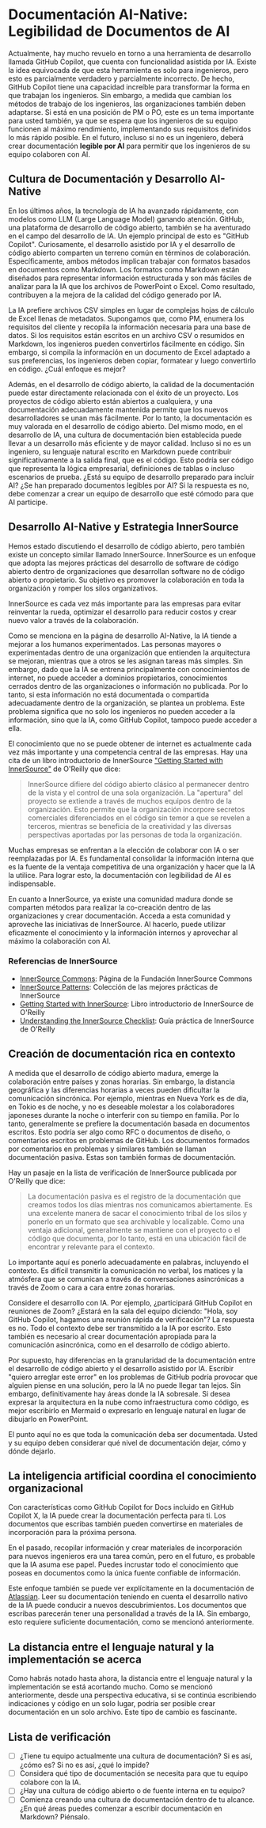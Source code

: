 # Documentación AI-Native: Legibilidad de Documentos de AI

Actualmente, hay mucho revuelo en torno a una herramienta de desarrollo llamada GitHub Copilot, que cuenta con funcionalidad asistida por IA.
Existe la idea equivocada de que esta herramienta es solo para ingenieros, pero esto es parcialmente verdadero y parcialmente incorrecto.
De hecho, GitHub Copilot tiene una capacidad increíble para transformar la forma en que trabajan los ingenieros.
Sin embargo, a medida que cambian los métodos de trabajo de los ingenieros, las organizaciones también deben adaptarse.
Si está en una posición de PM o PO, este es un tema importante para usted también, ya que se espera que los ingenieros de su equipo funcionen al máximo rendimiento, implementando sus requisitos definidos lo más rápido posible.
En el futuro, incluso si no es un ingeniero, deberá crear documentación **legible por AI** para permitir que los ingenieros de su equipo colaboren con AI.

## Cultura de Documentación y Desarrollo AI-Native

En los últimos años, la tecnología de IA ha avanzado rápidamente, con modelos como LLM (Large Language Model) ganando atención.
GitHub, una plataforma de desarrollo de código abierto, también se ha aventurado en el campo del desarrollo de IA.
Un ejemplo principal de esto es "GitHub Copilot".
Curiosamente, el desarrollo asistido por IA y el desarrollo de código abierto comparten un terreno común en términos de colaboración.
Específicamente, ambos métodos implican trabajar con formatos basados en documentos como Markdown.
Los formatos como Markdown están diseñados para representar información estructurada y son más fáciles de analizar para la IA que los archivos de PowerPoint o Excel.
Como resultado, contribuyen a la mejora de la calidad del código generado por IA.

La IA prefiere archivos CSV simples en lugar de complejas hojas de cálculo de Excel llenas de metadatos.
Supongamos que, como PM, enumera los requisitos del cliente y recopila la información necesaria para una base de datos.
Si los requisitos están escritos en un archivo CSV o resumidos en Markdown, los ingenieros pueden convertirlos fácilmente en código.
Sin embargo, si compila la información en un documento de Excel adaptado a sus preferencias, los ingenieros deben copiar, formatear y luego convertirlo en código.
¿Cuál enfoque es mejor?

Además, en el desarrollo de código abierto, la calidad de la documentación puede estar directamente relacionada con el éxito de un proyecto.
Los proyectos de código abierto están abiertos a cualquiera, y una documentación adecuadamente mantenida permite que los nuevos desarrolladores se unan más fácilmente.
Por lo tanto, la documentación es muy valorada en el desarrollo de código abierto.
Del mismo modo, en el desarrollo de IA, una cultura de documentación bien establecida puede llevar a un desarrollo más eficiente y de mayor calidad.
Incluso si no es un ingeniero, su lenguaje natural escrito en Markdown puede contribuir significativamente a la salida final, que es el código.
Esto podría ser código que representa la lógica empresarial, definiciones de tablas o incluso escenarios de prueba.
¿Está su equipo de desarrollo preparado para incluir AI? ¿Se han preparado documentos legibles por AI? Si la respuesta es no, debe comenzar a crear un equipo de desarrollo que esté cómodo para que AI participe.

## Desarrollo AI-Native y Estrategia InnerSource

Hemos estado discutiendo el desarrollo de código abierto, pero también existe un concepto similar llamado InnerSource.
InnerSource es un enfoque que adopta las mejores prácticas del desarrollo de software de código abierto dentro de organizaciones que desarrollan software no de código abierto o propietario.
Su objetivo es promover la colaboración en toda la organización y romper los silos organizativos.

InnerSource es cada vez más importante para las empresas para evitar reinventar la rueda, optimizar el desarrollo para reducir costos y crear nuevo valor a través de la colaboración.

Como se menciona en la página de desarrollo AI-Native, la IA tiende a mejorar a los humanos experimentados.
Las personas mayores o experimentadas dentro de una organización que entienden la arquitectura se mejoran, mientras que a otros se les asignan tareas más simples.
Sin embargo, dado que la IA se entrena principalmente con conocimientos de internet, no puede acceder a dominios propietarios, conocimientos cerrados dentro de las organizaciones o información no publicada.
Por lo tanto, si esta información no está documentada o compartida adecuadamente dentro de la organización, se plantea un problema.
Este problema significa que no solo los ingenieros no pueden acceder a la información, sino que la IA, como GitHub Copilot, tampoco puede acceder a ella.

El conocimiento que no se puede obtener de internet es actualmente cada vez más importante y una competencia central de las empresas.
Hay una cita de un libro introductorio de InnerSource ["Getting Started with InnerSource"](https://innersourcecommons.org/learn/books/getting-started-with-innersource/) de O'Reilly que dice:

> InnerSource difiere del código abierto clásico al permanecer dentro de la vista y el control de una sola organización. La "apertura" del proyecto se extiende a través de muchos equipos dentro de la organización. Esto permite que la organización incorpore secretos comerciales diferenciados en el código sin temor a que se revelen a terceros, mientras se beneficia de la creatividad y las diversas perspectivas aportadas por las personas de toda la organización.

Muchas empresas se enfrentan a la elección de colaborar con IA o ser reemplazadas por IA.
Es fundamental consolidar la información interna que es la fuente de la ventaja competitiva de una organización y hacer que la IA la utilice.
Para lograr esto, la documentación con legibilidad de AI es indispensable.

En cuanto a InnerSource, ya existe una comunidad madura donde se comparten métodos para realizar la co-creación dentro de las organizaciones y crear documentación.
Acceda a esta comunidad y aproveche las iniciativas de InnerSource.
Al hacerlo, puede utilizar eficazmente el conocimiento y la información internos y aprovechar al máximo la colaboración con AI.

### Referencias de InnerSource

- [InnerSource Commons](https://innersourcecommons.org/): Página de la Fundación InnerSource Commons
- [InnerSource Patterns](https://patterns.innersourcecommons.org/): Colección de las mejores prácticas de InnerSource
- [Getting Started with InnerSource](https://innersourcecommons.org/learn/books/getting-started-with-innersource/): Libro introductorio de InnerSource de O'Reilly
- [Understanding the InnerSource Checklist](https://innersourcecommons.org/learn/books/understanding-the-innersource-checklist/): Guía práctica de InnerSource de O'Reilly

## Creación de documentación rica en contexto

A medida que el desarrollo de código abierto madura, emerge la colaboración entre países y zonas horarias.
Sin embargo, la distancia geográfica y las diferencias horarias a veces pueden dificultar la comunicación sincrónica.
Por ejemplo, mientras en Nueva York es de día, en Tokio es de noche, y no es deseable molestar a los colaboradores japoneses durante la noche o interferir con su tiempo en familia.
Por lo tanto, generalmente se prefiere la documentación basada en documentos escritos.
Esto podría ser algo como RFC o documentos de diseño, o comentarios escritos en problemas de GitHub.
Los documentos formados por comentarios en problemas y similares también se llaman documentación pasiva.
Estas son también formas de documentación.

Hay un pasaje en la lista de verificación de InnerSource publicada por O'Reilly que dice:

> La documentación pasiva es el registro de la documentación que creamos todos los días mientras nos comunicamos abiertamente. Es una excelente manera de sacar el conocimiento tribal de los silos y ponerlo en un formato que sea archivable y localizable. Como una ventaja adicional, generalmente se mantiene con el proyecto o el código que documenta, por lo tanto, está en una ubicación fácil de encontrar y relevante para el contexto.

Lo importante aquí es ponerlo adecuadamente en palabras, incluyendo el contexto.
Es difícil transmitir la comunicación no verbal, los matices y la atmósfera que se comunican a través de conversaciones asincrónicas a través de Zoom o cara a cara entre zonas horarias.

Considere el desarrollo con IA.
Por ejemplo, ¿participará GitHub Copilot en reuniones de Zoom? ¿Estará en la sala del equipo diciendo: "Hola, soy GitHub Copilot, hagamos una reunión rápida de verificación"? La respuesta es no.
Todo el contexto debe ser transmitido a la IA por escrito.
Esto también es necesario al crear documentación apropiada para la comunicación asincrónica, como en el desarrollo de código abierto.

Por supuesto, hay diferencias en la granularidad de la documentación entre el desarrollo de código abierto y el desarrollo asistido por IA.
Escribir "quiero arreglar este error" en los problemas de GitHub podría provocar que alguien piense en una solución, pero la IA no puede llegar tan lejos.
Sin embargo, definitivamente hay áreas donde la IA sobresale.
Si desea expresar la arquitectura en la nube como infraestructura como código, es mejor escribirlo en Mermaid o expresarlo en lenguaje natural en lugar de dibujarlo en PowerPoint.

El punto aquí no es que toda la comunicación deba ser documentada.
Usted y su equipo deben considerar qué nivel de documentación dejar, cómo y dónde dejarlo.

## La inteligencia artificial coordina el conocimiento organizacional

Con características como GitHub Copilot for Docs incluido en GitHub Copilot X, la IA puede crear la documentación perfecta para ti.
Los documentos que escribas también pueden convertirse en materiales de incorporación para la próxima persona.

En el pasado, recopilar información y crear materiales de incorporación para nuevos ingenieros era una tarea común, pero en el futuro, es probable que la IA asuma ese papel.
Puedes incrustar todo el conocimiento que poseas en documentos como la única fuente confiable de información.

Este enfoque también se puede ver explícitamente en la documentación de [Atlassian](https://www.atlassian.com/ja/work-management/knowledge-sharing/documentation/importance-of-documentation).
Leer su documentación teniendo en cuenta el desarrollo nativo de la IA puede conducir a nuevos descubrimientos.
Los documentos que escribas parecerán tener una personalidad a través de la IA.
Sin embargo, esto requiere suficiente documentación, como se mencionó anteriormente.

## La distancia entre el lenguaje natural y la implementación se acerca

Como habrás notado hasta ahora, la distancia entre el lenguaje natural y la implementación se está acortando mucho.
Como se mencionó anteriormente, desde una perspectiva educativa, si se continúa escribiendo indicaciones y código en un solo lugar, podría ser posible crear documentación en un solo archivo.
Este tipo de cambio es fascinante.

## Lista de verificación

- [ ] ¿Tiene tu equipo actualmente una cultura de documentación? Si es así, ¿cómo es? Si no es así, ¿qué lo impide?
- [ ] Considera qué tipo de documentación se necesita para que tu equipo colabore con la IA.
- [ ] ¿Hay una cultura de código abierto o de fuente interna en tu equipo?
- [ ] Comienza creando una cultura de documentación dentro de tu alcance.
¿En qué áreas puedes comenzar a escribir documentación en Markdown? Piénsalo.
